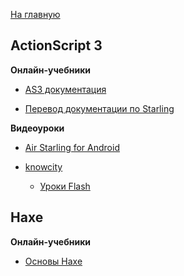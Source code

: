 [На главную](README.md)


## ActionScript 3


**Онлайн-учебники**

- [AS3 документация](http://help.adobe.com/ru_RU/FlashPlatform/reference/actionscript/3/index.html)

- [Перевод документации по Starling](coolisee.blogspot.ru/2011/12/starling.html)


**Видеоуроки**

- [Air Starling for Android](https://www.youtube.com/watch?v=tWAvSe-jAV0&index=1&list=PLUMzJRR3ldRt5gR1RGfC-meysuhRjs72x)

- [knowcity](https://www.youtube.com/user/ecroFeGushKa/playlists)

  * [Уроки Flash](https://www.youtube.com/playlist?list=PLYZm5HGThGRB2vtOm9IF7g6hMV0sOQnJ8)


## Haxe


**Онлайн-учебники**

- [Основы Haxe](http://www.haxe.ru/haxe_reference)
